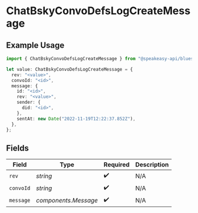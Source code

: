 # ChatBskyConvoDefsLogCreateMessage

## Example Usage

```typescript
import { ChatBskyConvoDefsLogCreateMessage } from "@speakeasy-api/bluesky/models/components";

let value: ChatBskyConvoDefsLogCreateMessage = {
  rev: "<value>",
  convoId: "<id>",
  message: {
    id: "<id>",
    rev: "<value>",
    sender: {
      did: "<id>",
    },
    sentAt: new Date("2022-11-19T12:22:37.852Z"),
  },
};
```

## Fields

| Field                | Type                 | Required             | Description          |
| -------------------- | -------------------- | -------------------- | -------------------- |
| `rev`                | *string*             | :heavy_check_mark:   | N/A                  |
| `convoId`            | *string*             | :heavy_check_mark:   | N/A                  |
| `message`            | *components.Message* | :heavy_check_mark:   | N/A                  |